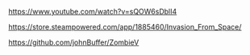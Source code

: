 https://www.youtube.com/watch?v=sQOW6sDblI4

https://store.steampowered.com/app/1885460/Invasion_From_Space/

https://github.com/johnBuffer/ZombieV

